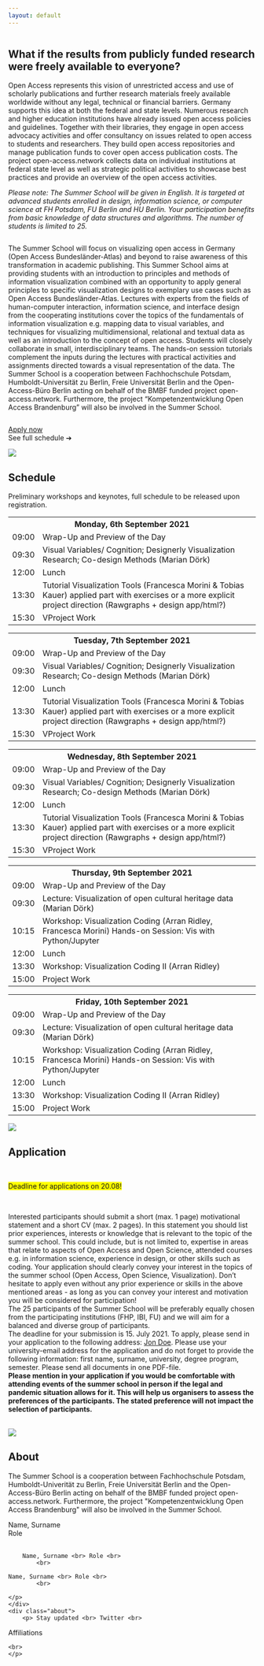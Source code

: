 ```yaml
---
layout: default
---
```

<section class="outer-introduction">
  <div class="row">
  <div class="column left">
    <h2 class="initial-quote">
      What if the results from publicly funded research were freely available to everyone?
    </h2>
    <p>  
        Open Access represents this vision of unrestricted access and use of scholarly publications and further research materials freely available worldwide without any legal, technical or financial barriers. 
        Germany supports this idea at both the federal and state levels. Numerous research and higher education institutions have already issued open access policies and guidelines. Together with their libraries, they engage in open access advocacy activities and offer consultancy on issues related to open access to students and researchers. They build open access repositories and manage publication funds to cover open access publication costs. The project open-access.network collects data on individual institutions at federal state level as well as strategic political activities to showcase best practices and provide an overview of the open access activities.
    </p>
    <div class="note">
      <p>
        <em>
          Please note: The Summer School will be given in English. It is targeted at advanced students enrolled in design, information science, or computer science at FH Potsdam, FU Berlin and HU Berlin. Your participation benefits from basic knowledge of data structures and algorithms. The number of students is limited to 25.
        </em>
      </p>  
  </div>
  </div>
  <div class="column middle">
    <p>
      The Summer School will focus on visualizing open access in Germany (Open Access Bundesländer-Atlas) and beyond to raise awareness of this transformation in academic publishing. This Summer School aims at providing students with an introduction to principles and methods of information visualization combined with an opportunity to apply general principles to specific visualization designs to exemplary use cases such as Open Access Bundesländer-Atlas. Lectures with experts from the fields of human-computer interaction, information science, and interface design from the cooperating institutions cover the topics of the fundamentals of information visualization e.g. mapping data to visual variables, and techniques for visualizing multidimensional, relational and textual data as well as an introduction to the concept of open access. Students will closely collaborate in small, interdisciplinary teams. The hands-on session tutorials complement the inputs during the lectures with practical activities and assignments directed towards a visual representation of the data. The Summer School is a cooperation between Fachhochschule Potsdam, Humboldt-Universität zu Berlin, Freie Universität Berlin and the Open-Access-Büro Berlin acting on behalf of the BMBF funded project open-access.network. Furthermore, the project “Kompetenzentwicklung Open Access Brandenburg” will also be involved in the Summer School.
    </p>
  </div>
  <div class="column right">
    <p>
      <a href="{{  }}" class="btn">Apply now</a>
      <br>
      See full schedule &#10132;
      <br>
    </p>
  </div>
  </div>
</section>
<section class="outer-schedule">
  <div class="schedule">
    <img src="/images/schedule_icon.png"/>
    <h1>Schedule</h1>
    <p>Preliminary workshops and keynotes, full schedule to be released upon registration.</p>
    <div class="schedules-container">
          <div class="day-one single-table">
        <table>
          <tr>
            <th colspan="2">Monday, 6th September 2021</th> 
          </tr>
          <tr>
            <td>09:00</td>
            <td>Wrap-Up and Preview of the Day</td>
          </tr>
          <tr>
            <td>09:30</td>
            <td>Visual Variables/ Cognition; Designerly Visualization Research; Co-design Methods (Marian Dörk)</td>
          </tr>
          <tr>
            <td>12:00</td>
            <td>Lunch</td>
          </tr>
          <tr>
            <td>13:30</td>
            <td>
              Tutorial Visualization Tools (Francesca Morini & Tobias Kauer)
              applied part with exercises or a more explicit project direction (Rawgraphs + design app/html?)
            </td>
          </tr>
          <tr>
            <td>15:30</td>
            <td>VProject Work</td>
          </tr>
        </table>
      </div>
      <div class="day-two single-table">
        <table>
          <tr>
            <th colspan="2">Tuesday, 7th September 2021</th> 
          </tr>
          <tr>
            <td>09:00</td>
            <td>Wrap-Up and Preview of the Day</td>
          </tr>
          <tr>
            <td>09:30</td>
            <td>Visual Variables/ Cognition; Designerly Visualization Research; Co-design Methods (Marian Dörk)</td>
          </tr>
          <tr>
            <td>12:00</td>
            <td>Lunch</td>
          </tr>
          <tr>
            <td>13:30</td>
            <td>
              Tutorial Visualization Tools (Francesca Morini & Tobias Kauer)
              applied part with exercises or a more explicit project direction (Rawgraphs + design app/html?)
            </td>
          </tr>
          <tr>
            <td>15:30</td>
            <td>VProject Work</td>
          </tr>
        </table>
      </div>
      <div class="day-three single-table">
        <table>
          <tr>
            <th colspan="2">Wednesday, 8th September 2021</th> 
          </tr>
          <tr>
            <td>09:00</td>
            <td>Wrap-Up and Preview of the Day</td>
          </tr>
          <tr>
            <td>09:30</td>
            <td>Visual Variables/ Cognition; Designerly Visualization Research; Co-design Methods (Marian Dörk)</td>
          </tr>
          <tr>
            <td>12:00</td>
            <td>Lunch</td>
          </tr>
          <tr>
            <td>13:30</td>
            <td>
              Tutorial Visualization Tools (Francesca Morini & Tobias Kauer)
              applied part with exercises or a more explicit project direction (Rawgraphs + design app/html?)
            </td>
          </tr>
          <tr>
            <td>15:30</td>
            <td>VProject Work</td>
          </tr>
        </table>
      </div>
      <div class="day-four single-table">
        <table>
        <tr>
          <th colspan="2">Thursday, 9th September 2021</th> 
        </tr>
        <tr>
          <td>09:00</td>
          <td>Wrap-Up and Preview of the Day</td>
        </tr>
        <tr>
          <td>09:30</td>
          <td>Lecture: Visualization of open cultural heritage data (Marian Dörk)</td>
        </tr>
        <tr>
          <td>10:15</td>
            <td>
             Workshop: Visualization Coding (Arran Ridley, Francesca Morini) Hands-on Session: Vis with Python/Jupyter
            </td>
        </tr>
        <tr>
          <td>12:00</td>
          <td>Lunch</td>
        </tr>
        <tr>
          <td>13:30</td>
          <td>Workshop: Visualization Coding II (Arran Ridley)</td>
        </tr>
        <tr>
          <td>15:00</td>
          <td>Project Work</td>
        </tr>
      </table>
      </div>
      <div class="day-five single-table">
        <table>
        <tr>
          <th colspan="2">Friday, 10th September 2021</th> 
        </tr>
        <tr>
          <td>09:00</td>
          <td>Wrap-Up and Preview of the Day</td>
        </tr>
        <tr>
          <td>09:30</td>
          <td>Lecture: Visualization of open cultural heritage data (Marian Dörk)</td>
        </tr>
        <tr>
          <td>10:15</td>
            <td>
             Workshop: Visualization Coding (Arran Ridley, Francesca Morini) Hands-on Session: Vis with Python/Jupyter
            </td>
        </tr>
        <tr>
          <td>12:00</td>
          <td>Lunch</td>
        </tr>
        <tr>
          <td>13:30</td>
          <td>Workshop: Visualization Coding II (Arran Ridley)</td>
        </tr>
        <tr>
          <td>15:00</td>
          <td>Project Work</td>
        </tr>
      </table>
      </div>
    </div>
  </div>
</section>
<section class="description-outer">
<div class="description-container">
<img src="/images/key_icon.png"/>
<h1>Application</h1>
<br>

<span style="background-color: #FFFF00">Deadline for applications on 20.08!</span>

<br>

<p>Interested participants should submit a short (max. 1 page) motivational statement and a short CV (max. 2 pages). In this statement you should list prior experiences, interests or knowledge that is relevant to the topic of the summer school. This could include, but is not limited to, expertise in areas that relate to aspects of Open Access and Open Science, attended courses e.g. in information science, experience in design, or other skills such as coding. Your application should clearly convey your interest in the topics of the summer school (Open Access, Open Science, Visualization). Don’t hesitate to apply even without any prior experience or skills in the above mentioned areas - as long as you can convey your interest and motivation you will be considered for participation!<br>
The 25 participants of the Summer School will be preferably equally chosen from the participating institutions (FHP, IBI, FU) and we will aim for a balanced and diverse group of participants.<br>  
The deadline for your submission is 15. July 2021. To apply, please send in your application to the following address: <a href="mailto:woabb@open-access-berlin.de">Jon Doe</a>. 
Please use your university-email address for the application and do not forget to provide the following information: first name, surname, university, degree program, semester. Please send all documents in one PDF-file.<br>
<b>Please mention in your application if you would be comfortable with attending events of the summer school in person if the legal and pandemic situation allows for it. This will help us organisers to assess the preferences of the participants. The stated preference will not impact the selection of participants.</b>
 </p>
</div>

</section>

<br>

<section class="about-outer-container">
<div class="about-inner">
<img src="/images/eyes_icon.png"/>
<h1>About</h1>
<p2>The Summer School is a cooperation between Fachhochschule Potsdam, Humboldt-Univerität zu Berlin, Freie Universität Berlin and the Open-Access-Büro Berlin acting on behalf of the BMBF funded project open-access.network. Furthermore, the project "Kompetenzentwicklung Open Access Brandenburg" will also be involved in the Summer School.</p2>
<div class="row">
    <div class="about">
        <p>  Name, Surname <br> Role <br>
            <br>

        Name, Surname <br> Role <br>
            <br>

    Name, Surname <br> Role <br>
            <br>

    </p>
    </div>
    <div class="about">
        <p> Stay updated <br> Twitter <br>

  Affiliations



    
    <br>
    </p>
 </div>
</div>
</section>